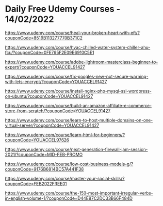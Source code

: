 # Daily Free Udemy Courses - 14/02/2022

https://www.udemy.com/course/heal-your-broken-heart-with-eft/?couponCode=8519B113277770B371C2
https://www.udemy.com/course/hvac-chilled-water-system-chiller-ahu-fcu/?couponCode=0FE765F2E09E6910C5E1
https://www.udemy.com/course/adobe-lightroom-masterclass-beginner-to-expert/?couponCode=YOUACCEL91427
https://www.udemy.com/course/fix-googles-new-not-secure-warning-with-lets-encrypt/?couponCode=YOUACCEL91427
https://www.udemy.com/course/install-nginx-php-mysql-ssl-wordpress-on-ubuntu/?couponCode=YOUACCEL91427
https://www.udemy.com/course/build-an-amazon-affiliate-e-commerce-store-from-scratch/?couponCode=YOUACCEL91427
https://www.udemy.com/course/learn-to-host-multiple-domains-on-one-virtual-server/?couponCode=YOUACCEL91427
https://www.udemy.com/course/learn-html-for-beginners/?couponCode=YOUACCEL97626
https://www.udemy.com/course/next-generation-firewall-jam-session-2021/?couponCode=MID-FEB-PROMO
https://www.udemy.com/course/low-cost-business-models-g/?couponCode=9176B6814BC57A441F38
https://www.udemy.com/course/master-your-social-skills/?couponCode=FEB2022FREE01
https://www.udemy.com/course/the-150-most-important-irregular-verbs-in-english-volume-1/?couponCode=D44E87C2DC33B66F484D
